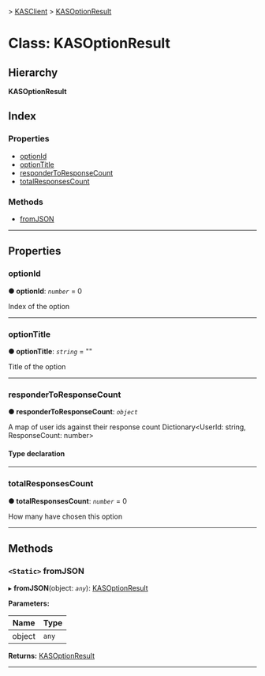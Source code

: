 [](../README.md) > [KASClient](../modules/kasclient.md) > [KASOptionResult](../classes/kasclient.kasoptionresult.md)

# Class: KASOptionResult

## Hierarchy

**KASOptionResult**

## Index

### Properties

* [optionId](kasclient.kasoptionresult.md#optionid)
* [optionTitle](kasclient.kasoptionresult.md#optiontitle)
* [responderToResponseCount](kasclient.kasoptionresult.md#respondertoresponsecount)
* [totalResponsesCount](kasclient.kasoptionresult.md#totalresponsescount)

### Methods

* [fromJSON](kasclient.kasoptionresult.md#fromjson)

---

## Properties

<a id="optionid"></a>

###  optionId

**● optionId**: *`number`* = 0

Index of the option

___

<a id="optiontitle"></a>

###  optionTitle

**● optionTitle**: *`string`* = ""

Title of the option

___

<a id="respondertoresponsecount"></a>

###  responderToResponseCount

**● responderToResponseCount**: *`object`*

A map of user ids against their response count Dictionary<UserId: string, ResponseCount: number>

#### Type declaration

___

<a id="totalresponsescount"></a>

###  totalResponsesCount

**● totalResponsesCount**: *`number`* = 0

How many have chosen this option

___

## Methods

<a id="fromjson"></a>

### `<Static>` fromJSON

▸ **fromJSON**(object: *`any`*): [KASOptionResult](kasclient.kasoptionresult.md)

**Parameters:**

| Name | Type |
| ------ | ------ |
| object | `any` |

**Returns:** [KASOptionResult](kasclient.kasoptionresult.md)

___

